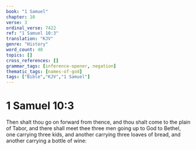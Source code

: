 ```yaml
---
book: "1 Samuel"
chapter: 10
verse: 3
ordinal_verse: 7422
ref: "1 Samuel 10:3"
translation: "KJV"
genre: "History"
word_count: 48
topics: []
cross_references: []
grammar_tags: [inference-opener, negation]
thematic_tags: [names-of-god]
tags: ["Bible","KJV","1 Samuel"]
---
```


# 1 Samuel 10:3

Then shalt thou go on forward from thence, and thou shalt come to the plain of Tabor, and there shall meet thee three men going up to God to Bethel, one carrying three kids, and another carrying three loaves of bread, and another carrying a bottle of wine:
